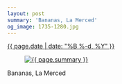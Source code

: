 ```yaml
---
layout: post
summary: 'Bananas, La Merced'
og_image: 1735-1280.jpg
---
```


<p>
 <time>
  <a href="/1735">
   {{ page.date | date: "%B %-d, %Y" }}
  </a>
 </time>
 <a href="/1735">
  <figure data-taken="2/9/2023">
   <img alt="{{ page.summary }}" sizes="(min-width: 700px) 50vw, calc(100vw - 2rem)" src="{{ site.assets_url }}/1735-640.jpg" srcset="{{ site.assets_url }}/1735-320.jpg 320w, {{ site.assets_url }}/1735-640.jpg 640w, {{ site.assets_url }}/1735-960.jpg 960w, {{ site.assets_url }}/1735-1280.jpg 1280w"/>
  </figure>
 </a>
 <span>
  Bananas, La Merced
 </span>
</p>
